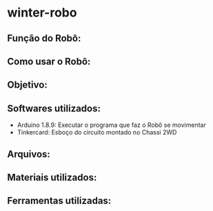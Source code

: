 # winter-robo

## Função do Robô: 


## Como usar o Robô: 



## Objetivo:



## Softwares utilizados:

* Arduino 1.8.9: Executar o programa que faz o Robô se movimentar
* Tinkercard: Esboço do circuito montado no Chassi 2WD







## Arquivos: 



## Materiais utilizados:


## Ferramentas utilizadas:

